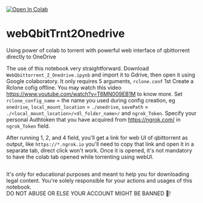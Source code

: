 [![Open In Colab](https://colab.research.google.com/assets/colab-badge.svg)](https://colab.research.google.com/github.com/sobuj53/webQbitTrnt2Onedrive/blob/main/WebQbittorrent_2_Onedrive.ipynb)

# webQbitTrnt2Onedrive
Using power of colab to torrent with powerful web interface of qbittorrent directly to OneDrive

The use of this notebook very straightforward. Download `WebQbittorrent_2_Onedrive.ipynb` and import it to Gdrive, then open it using Google colaboratory. It only requires 5 arguments, `rclone.conf` 1st Create a Rclone cofig offline. You may watch this video https://www.youtube.com/watch?v=T6MN009EB1M to know more. Set `rclone_config_name` = the name you used during config creation, eg `onedrive`, `local_mount_location` = `./onedrive`, `savePath` = `./<local_mount_location>/<dl_folder_name>/` and `ngrok_Token`. Specify your personal Authtoken that you have acquired from https://ngrok.com/ in `ngrok_Token` field.

After running 1, 2, and 4 field, you'll get a link for web UI of qbittorrent as output, like `https://*.ngrok.io` you'll need to copy that link and open it in a separate tab, direct click won't work. Once it is opened, it's not mandatory to have the colab tab opened while torrenting using webUI.

##
It's only for educational purposes and meant to help you for downloading legal content. You're solely responsible for your actions and usages of this notebook.  
DO NOT ABUSE OR ELSE YOUR ACCOUNT MIGHT BE BANNED 🤷! 
